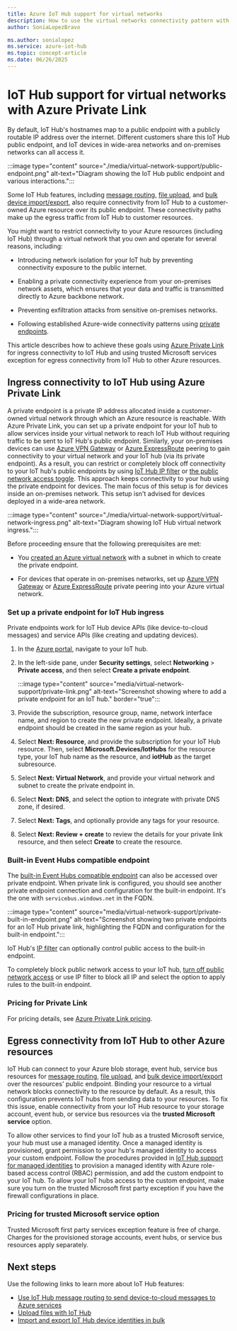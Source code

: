 ```yaml
---
title: Azure IoT Hub support for virtual networks
description: How to use the virtual networks connectivity pattern with IoT Hub.
author: SoniaLopezBravo

ms.author: sonialopez
ms.service: azure-iot-hub
ms.topic: concept-article
ms.date: 06/26/2025
---
```


# IoT Hub support for virtual networks with Azure Private Link

By default, IoT Hub's hostnames map to a public endpoint with a publicly routable IP address over the internet. Different customers share this IoT Hub public endpoint, and IoT devices in wide-area networks and on-premises networks can all access it.

:::image type="content" source="./media/virtual-network-support/public-endpoint.png" alt-text="Diagram showing the IoT Hub public endpoint and various interactions.":::

Some IoT Hub features, including [message routing](./iot-hub-devguide-messages-d2c.md), [file upload](./iot-hub-devguide-file-upload.md), and [bulk device import/export](./iot-hub-bulk-identity-mgmt.md), also require connectivity from IoT Hub to a customer-owned Azure resource over its public endpoint. These connectivity paths make up the egress traffic from IoT Hub to customer resources.

You might want to restrict connectivity to your Azure resources (including IoT Hub) through a virtual network that you own and operate for several reasons, including:

* Introducing network isolation for your IoT hub by preventing connectivity exposure to the public internet.

* Enabling a private connectivity experience from your on-premises network assets, which ensures that your data and traffic is transmitted directly to Azure backbone network.

* Preventing exfiltration attacks from sensitive on-premises networks.

* Following established Azure-wide connectivity patterns using [private endpoints](../private-link/private-endpoint-overview.md).

This article describes how to achieve these goals using [Azure Private Link](../private-link/private-link-overview.md) for ingress connectivity to IoT Hub and using trusted Microsoft services exception for egress connectivity from IoT Hub to other Azure resources.

## Ingress connectivity to IoT Hub using Azure Private Link

A private endpoint is a private IP address allocated inside a customer-owned virtual network through which an Azure resource is reachable. With Azure Private Link, you can set up a private endpoint for your IoT hub to allow services inside your virtual network to reach IoT Hub without requiring traffic to be sent to IoT Hub's public endpoint. Similarly, your on-premises devices can use [Azure VPN Gateway](../vpn-gateway/vpn-gateway-about-vpngateways.md) or [Azure ExpressRoute](https://azure.microsoft.com/services/expressroute/) peering to gain connectivity to your virtual network and your IoT hub (via its private endpoint). As a result, you can restrict or completely block off connectivity to your IoT hub's public endpoints by using [IoT Hub IP filter](./iot-hub-ip-filtering.md) or [the public network access toggle](iot-hub-public-network-access.md). This approach keeps connectivity to your hub using the private endpoint for devices. The main focus of this setup is for devices inside an on-premises network. This setup isn't advised for devices deployed in a wide-area network.

:::image type="content" source="./media/virtual-network-support/virtual-network-ingress.png" alt-text="Diagram showing IoT Hub virtual network ingress.":::

Before proceeding ensure that the following prerequisites are met:

* You [created an Azure virtual network](../virtual-network/quick-create-portal.md) with a subnet in which to create the private endpoint.

* For devices that operate in on-premises networks, set up [Azure VPN Gateway](../vpn-gateway/vpn-gateway-about-vpngateways.md) or [Azure ExpressRoute](https://azure.microsoft.com/services/expressroute/) private peering into your Azure virtual network.

### Set up a private endpoint for IoT Hub ingress

Private endpoints work for IoT Hub device APIs (like device-to-cloud messages) and service APIs (like creating and updating devices).

1. In the [Azure portal](https://portal.azure.com), navigate to your IoT hub.

1. In the left-side pane, under **Security settings**, select **Networking** > **Private access**, and then select **Create a private endpoint**.

    :::image type="content" source="media/virtual-network-support/private-link.png" alt-text="Screenshot showing where to add a private endpoint for an IoT hub." border="true":::

1. Provide the subscription, resource group, name, network interface name, and region to create the new private endpoint. Ideally, a private endpoint should be created in the same region as your hub.

1. Select **Next: Resource**, and provide the subscription for your IoT Hub resource. Then, select **Microsoft.Devices/IotHubs** for the resource type, your IoT hub name as the resource, and **iotHub** as the target subresource.

1. Select **Next: Virtual Network**, and provide your virtual network and subnet to create the private endpoint in. 

1. Select **Next: DNS**, and select the option to integrate with private DNS zone, if desired.

1. Select **Next: Tags**, and optionally provide any tags for your resource.

1. Select **Next: Review + create** to review the details for your private link resource, and then select **Create** to create the resource.

### Built-in Event Hubs compatible endpoint

The [built-in Event Hubs compatible endpoint](iot-hub-devguide-messages-read-builtin.md) can also be accessed over private endpoint. When private link is configured, you should see another private endpoint connection and configuration for the built-in endpoint. It's the one with `servicebus.windows.net` in the FQDN.

:::image type="content" source="media/virtual-network-support/private-built-in-endpoint.png" alt-text="Screenshot showing two private endpoints for an IoT Hub private link, highlighting the FQDN and configuration for the built-in endpoint.":::

IoT Hub's [IP filter](iot-hub-ip-filtering.md) can optionally control public access to the built-in endpoint.

To completely block public network access to your IoT hub, [turn off public network access](iot-hub-public-network-access.md) or use IP filter to block all IP and select the option to apply rules to the built-in endpoint.

### Pricing for Private Link

For pricing details, see [Azure Private Link pricing](https://azure.microsoft.com/pricing/details/private-link).

## Egress connectivity from IoT Hub to other Azure resources

IoT Hub can connect to your Azure blob storage, event hub, service bus resources for [message routing](./iot-hub-devguide-messages-d2c.md), [file upload](./iot-hub-devguide-file-upload.md), and [bulk device import/export](./iot-hub-bulk-identity-mgmt.md) over the resources' public endpoint. Binding your resource to a virtual network blocks connectivity to the resource by default. As a result, this configuration prevents IoT hubs from sending data to your resources. To fix this issue, enable connectivity from your IoT Hub resource to your storage account, event hub, or service bus resources via the **trusted Microsoft service** option.

To allow other services to find your IoT hub as a trusted Microsoft service, your hub must use a managed identity. Once a managed identity is provisioned, grant permission to your hub's managed identity to access your custom endpoint. Follow the procedures provided in [IoT Hub support for managed identities](./iot-hub-managed-identity.md) to provision a managed identity with Azure role-based access control (RBAC) permission, and add the custom endpoint to your IoT hub. To allow your IoT hubs access to the custom endpoint, make sure you turn on the trusted Microsoft first party exception if you have the firewall configurations in place.

### Pricing for trusted Microsoft service option

Trusted Microsoft first party services exception feature is free of charge. Charges for the provisioned storage accounts, event hubs, or service bus resources apply separately.

## Next steps

Use the following links to learn more about IoT Hub features:

* [Use IoT Hub message routing to send device-to-cloud messages to Azure services](./iot-hub-devguide-messages-d2c.md)
* [Upload files with IoT Hub](./iot-hub-devguide-file-upload.md)
* [Import and export IoT Hub device identities in bulk](./iot-hub-bulk-identity-mgmt.md)
